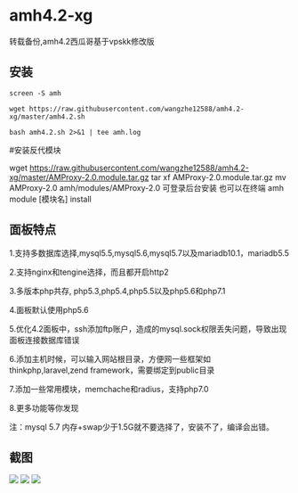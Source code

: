 # amh4.2-xg

转载备份,amh4.2西瓜哥基于vpskk修改版

## 安装

```shell
screen -S amh

wget https://raw.githubusercontent.com/wangzhe12588/amh4.2-xg/master/amh4.2.sh 

bash amh4.2.sh 2>&1 | tee amh.log

```
#安装反代模块

wget https://raw.githubusercontent.com/wangzhe12588/amh4.2-xg/master/AMProxy-2.0.module.tar.gz
tar xf AMProxy-2.0.module.tar.gz
mv AMProxy-2.0 amh/modules/AMProxy-2.0
可登录后台安装
也可以在终端
amh module [模块名] install


## 面板特点

1.支持多数据库选择,mysql5.5,mysql5.6,mysql5.7以及mariadb10.1，mariadb5.5

2.支持nginx和tengine选择，而且都开启http2

3.多版本php共存, php5.3,php5.4,php5.5以及php5.6和php7.1

4.面板默认使用php5.6

5.优化4.2面板中，ssh添加ftp账户，造成的mysql.sock权限丢失问题，导致出现面板连接数据库错误

6.添加主机时候，可以输入网站根目录，方便网一些框架如 thinkphp,laravel,zend framework，需要绑定到public目录

7.添加一些常用模块，memchache和radius，支持php7.0

8.更多功能等你发现

注：mysql 5.7 内存+swap少于1.5G就不要选择了，安装不了，编译会出错。

## 截图

![](http://ww4.sinaimg.cn/large/7de3675bgw1f71gqh87bnj20zk0hqq7f.jpg)
![](http://ww4.sinaimg.cn/large/7de3675bgw1f71gle58s8j20ur0i8td0.jpg)
![](http://ww1.sinaimg.cn/large/7de3675bgw1f71glybd19j20ov0ifdlw.jpg)


